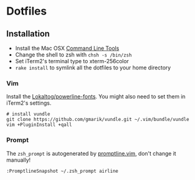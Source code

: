 # Dotfiles

## Installation

* Install the Mac OSX [Command Line Tools](https://developer.apple.com/downloads/index.action)
* Change the shell to zsh with `chsh -s /bin/zsh`
* Set iTerm2's terminal type to xterm-256color
* `rake install` to symlink all the dotfiles to your home directory

### Vim

Install the [Lokaltog/powerline-fonts](https://github.com/Lokaltog/powerline-fonts).
You might also need to set them in iTerm2's settings.

    # install vundle
    git clone https://github.com/gmarik/vundle.git ~/.vim/bundle/vundle
    vim +PluginInstall +qall


### Prompt

The `zsh_prompt` is autogenerated by [promptline.vim](https://github.com/edkolev/promptline.vim),
don't change it manually!

    :PromptlineSnapshot ~/.zsh_prompt airline

